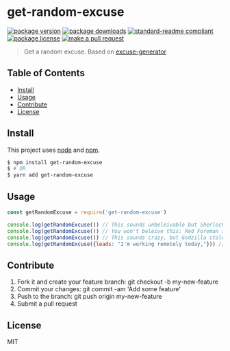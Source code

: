 
# get-random-excuse
[![package version](https://img.shields.io/npm/v/get-random-excuse.svg?style=flat-square)](https://npmjs.org/package/get-random-excuse)
[![package downloads](https://img.shields.io/npm/dm/get-random-excuse.svg?style=flat-square)](https://npmjs.org/package/get-random-excuse)
[![standard-readme compliant](https://img.shields.io/badge/readme%20style-standard-brightgreen.svg?style=flat-square)](https://github.com/RichardLitt/standard-readme)
[![package license](https://img.shields.io/npm/l/get-random-excuse.svg?style=flat-square)](https://npmjs.org/package/get-random-excuse)
[![make a pull request](https://img.shields.io/badge/PRs-welcome-brightgreen.svg?style=flat-square)](http://makeapullrequest.com)

> Get a random excuse. Based on [excuse-generator](https://github.com/slaith/excuse-generator)

## Table of Contents

- [Install](#install)
- [Usage](#usage)
- [Contribute](#contribute)
- [License](#License)

## Install

This project uses [node](https://nodejs.org) and [npm](https://www.npmjs.com). 

```sh
$ npm install get-random-excuse
$ # OR
$ yarn add get-random-excuse
```

## Usage

```js
const getRandomExcuse = require('get-random-excuse')

console.log(getRandomExcuse()) // This sounds unbeleivable but Sherlock Holmes tried to seduce me
console.log(getRandomExcuse()) // You won't beleive this: Red Foreman set my house on fire
console.log(getRandomExcuse()) // This sounds crazy, but Godzilla stole my identity
console.log(getRandomExcuse({leads: "I'm working remotely today,"})) // I'm working remotely today, a frag grenade kidnapped my lizard

```

## Contribute

1. Fork it and create your feature branch: git checkout -b my-new-feature
2. Commit your changes: git commit -am 'Add some feature'
3. Push to the branch: git push origin my-new-feature 
4. Submit a pull request

## License

MIT
    